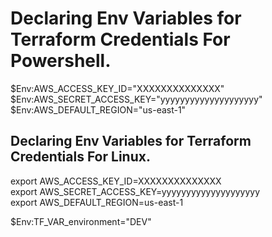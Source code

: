 
# Declaring Env Variables for Terraform Credentials For Powershell.  
$Env:AWS_ACCESS_KEY_ID="XXXXXXXXXXXXXX" <br />
$Env:AWS_SECRET_ACCESS_KEY="yyyyyyyyyyyyyyyyyyyy" <br />
$Env:AWS_DEFAULT_REGION="us-east-1" <br />

## Declaring Env Variables for Terraform Credentials For Linux.  
export AWS_ACCESS_KEY_ID=XXXXXXXXXXXXXX <br />
export AWS_SECRET_ACCESS_KEY=yyyyyyyyyyyyyyyyyyyy <br />
export AWS_DEFAULT_REGION=us-east-1 <br />

$Env:TF_VAR_environment="DEV" <br />
